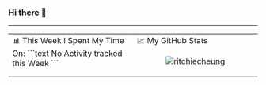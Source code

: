 ### Hi there 👋
---
<table width="1000px">
 <tr>
<td valign="top" width="50%">
📊 This Week I Spent My Time On:
<!--START_SECTION:waka-->
```text
No Activity tracked this Week
```
<!--END_SECTION:waka-->
</td>
<td valign="top" width="50%">
📈 My GitHub Stats
<p align="center"> <img src="https://github-readme-stats.vercel.app/api?username=ritchiecheung&show_icons=true&theme=gotham" alt="ritchiecheung" />
</td>
  </tr>
  </table>
